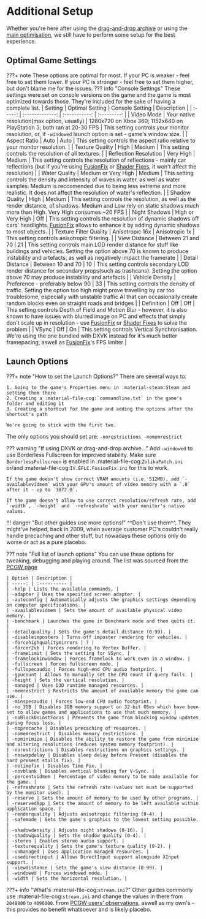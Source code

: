 # Additional Setup
Whether you're here after using the [drag-and-drop archive](Drag-and-Drop-Archive.md) or using the [main optimisation](Main-Optimisation.md), we still have to perform some setup for the best experience.

## Optimal Game Settings
???+ note
    These options are optimal for most. If your PC is weaker - feel free to set them lower. If your PC is stronger - feel free to set them higher, but don't blame me for the issues.
??? info "Console Settings"
    These settings were set on console versions on the game and the game is most optimized towards those. They're included for the sake of having a complete list.
| Setting | Optimal Setting | Console Setting | Description | 
| :-----: | :-------------: | :-----------: | :---------: |
| Video Mode | Your native resolution(max option, usually) | 1280x720 on Xbox 360; 1152x640 on PlayStation 3; both ran at 20-30 FPS | This setting controls your monitor resolution, or, if `-windowed` launch option is set - game's window size. |
| Aspect Ratio | Auto | Auto | This setting controls the aspect ratio relative to your monitor resolution. |
| Texture Quality | High | Medium | This setting controls the resolution of all textures. |
| Reflection Resolution | Very High | Medium | This setting controls the resolution of reflections - mainly car reflections (but if you're using [FusionFix](/Essential-Modding/FusionFix/) or [Shader Fixes](/Essential-Modding/Shader-Fixes/), it won't affect the resolution) |
| Water Quality | Medium or Very High | Medium | This setting controls the density and intensity of waves in water, as well as water samples. Medium is reccomended due to being less extreme and more realistic. It does not affect the resolution of water's reflection. |
| Shadow Quality | High | Medium | This setting controls the resolution, as well as the render distance, of shadows. Medium and Low rely on static shadows much more than High. Very High consumes ~20 FPS |
| Night Shadows | High or Very High | Off | This setting controls the resolution of dynamic shadows off cars' headlights. [FusionFix](/Essential-Modding/FusionFix/) allows to enhance it by adding dynamic shadows to most objects. |
| Texture Filter Quality | Anisotropic 16x | Anisotropic 1x | This setting controls anisotropic filtering. |
| View Distance | Between 21 and 70 | 21 | This setting controls main LOD render distance for stuff like buildings and vehicles. Setting the option above 70 is known to produce instability and artefacts, as well as negatively impact the framerate |
| Detail Distance | Between 10 and 70 | 10 | This setting controls secondary LOD render distance for secondary props(such as trashcans). Setting the option above 70 may produce instability and artefacts |
| Vehicle Density | Preference - preferably below 90 | 33 | This setting controls the density of traffic. Setting the option too high might prove travelling by car too troublesome, especially with unstable traffic AI that can occasionally create random blocks even on straight roads and bridges |
| Definition | Off | Off | This setting controls Depth of Field and Motion Blur - however, it is also known to have issues with blurred image on PC and effects that simply don't scale up in resolution - use [FusionFix](/Essential-Modding/FusionFix/) or [Shader Fixes](/Essential-Modding/Shader-Fixes/) to solve the problem |
| VSync | Off | On | This setting controls Vertical Synchronisation. We're using the one bundled with DXVK instead for it's much better framepacing, aswell as [FusionFix](/Essential-Modding/FusionFix/)'s FPS limiter |

## Launch Options
???+ note "How to set the Launch Options?"
    There are several ways to:
    
    1. Going to the game's Properties menu in :material-steam:Steam and setting them there
    2. Creating a :material-file-cog:`commandline.txt` in the game's folder and editing it
    3. Creating a shortcut for the game and adding the options after the shortcut's path

    We're going to stick with the first two.

The only options you should set are: `-norestrictions -nomemrestrict`

??? warning "If using DXVK or drag-and-drop archive..."
    Add `-windowed` to use Borderless Fullscreen for improved stability. Make sure `BorderlessFullscreen` is enabled in :material-file-cog:`ZolikaPatch.ini` or/and :material-file-cog:`IV.EFLC.FusionFix.ini` for this to work.

    If the game doesn't show correct VRAM amounts (i.e. 512MB), add `-availablevidmem` with your GPU's amount of video memory with a `.0` after it - up to `3072.0`.

    If the game doesn't allow to use correct resolution/refresh rate, add `-width`, `-height` and `-refreshrate` with your monitor's native values.

!!! danger "But other guides use more options!"
    ^^Don't use them^^. They might've helped, back in 2009, when average customer PC's couldn't really handle precaching and other stuff, but nowadays these options only do worse or act as a pure placebo.

??? note "Full list of launch options"
    You can use these options for tweaking, debugging and playing around. The list was sourced from the [PCGW page](https://www.pcgamingwiki.com/wiki/Grand_Theft_Auto_IV#Launch_options)

    | Option | Description | 
    | -----: | :---------- |
    | -help | Lists the available commands. |
    | -adapter | Uses the specified screen adapter. |
    | -autoconfig | Automatically adjusts the graphics settings depending on computer specifications. |
    | -availablevidmem | Sets the amount of available physical video memory. |
    | -benchmark | Launches the game in Benchmark mode and then quits it. |
    | -detailquality | Sets the game's detail distance (0-99). |
    | -disableimposters | Turns off imposter rendering for vehicles. |
    | -forcehighqualitymirrors | ? |
    | -forcer2vb | Forces rendering to Vertex Buffer. |
    | -frameLimit | Sets the setting for VSync. |
    | -framelockinwindow | Forces framelock to work even in a window. |
    | -fullscreen | Forces fullscreen mode. |
    | -fullspecaudio | Forces high-end CPU audio footprint. |
    | -gpucount | Allows to manually set the GPU count if query fails. |
    | -height | Sets the vertical resolution. |
    | -managed | Uses D3D runtime managed resources. |
    | -memrestrict | Restricts the amount of available memory the game can use. |
    | -minspecaudio | Forces low-end CPU audio footprint. |
    | -no_3GB | Disables 3GB memory support on 32-bit OSes which have been set to allow games and applications to use that much memory. |
    | -noBlockOnLostFocus | Prevents the game from blocking window updates during focus loss. |
    | -noprecache | Disables precaching of resources. |
    | -nomemrestrict | Disables memory restrictions. |
    | -nominimize | Disables the ability to restore the game from minimize and altering resolutions (reduces system memory footprint). |
    | -norestrictions | Disables restrictions on graphics settings. |
    | -noswapdelay | Disables sleep delay before Present (disables the hard present stalls fix). |
    | -notimefix | Disables Time Fix. |
    | -novblank | Disables vertical blanking for V-Sync. |
    | -percentvidmem | Percentage of video memory to be made available for the game. |
    | -refreshrate | Sets the refresh rate (values set must be supported by the monitor used). |
    | -reserve | Sets the amount of memory to be used by other programs. |
    | -reservedApp | Sets the amount of memory to be left available within application space. |
    | -renderquality | Adjusts anisotropic filtering (0-4). |
    | -safemode | Sets the game's graphics to the lowest setting possible. |
    | -shadowdensity | Adjusts night shadows (0-16). |
    | -shadowquality | Sets the shadow quality (0-4). |
    | -stereo | Enables stereo audio support. |
    | -texturequality | Sets the game's texture quality (0-2). |
    | -unmanaged | Uses application managed resources. |
    | -usedirectinput | Allows DirectInput support alongside XInput support. |
    | -viewdistance | Sets the game's view distance (0-99). |
    | -windowed | Forces windowed mode. |
    | -width | Sets the horizontal resolution. |

???+ info "What's :material-file-cog:`stream.ini`?"
    Other guides commonly use :material-file-cog:`stream.ini` and change the values in there from `2048000` to `4096000`. From [PCGW users' observations](https://www.pcgamingwiki.com/w/index.php?title=Topic:X1jmh4mc3t6mv3hv&topic_showPostId=xb5gbd4mggke2ets#flow-post-xb5gbd4mggke2ets), aswell as my own's - this provides no benefit whatsoever and is likely placebo.